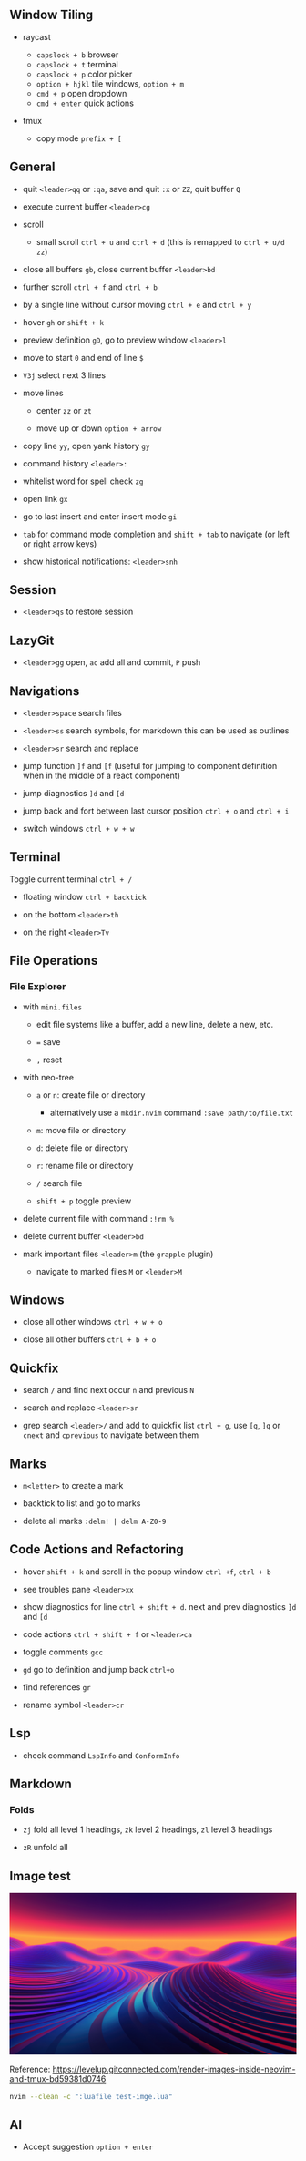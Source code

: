 ## Window Tiling

- raycast

  - `capslock + b` browser
  - `capslock + t` terminal
  - `capslock + p` color picker
  - `option + hjkl` tile windows, `option + m`
  - `cmd + p` open dropdown
  - `cmd + enter` quick actions

- tmux
  - copy mode `prefix + [`

## General

- quit `<leader>qq` or `:qa`, save and quit `:x` or `ZZ`, quit buffer `Q`

- execute current buffer `<leader>cg`

- scroll

  - small scroll `ctrl + u` and `ctrl + d` (this is remapped to `ctrl + u/d zz`)

- close all buffers `gb`, close current buffer `<leader>bd`

- further scroll `ctrl + f` and `ctrl + b`

- by a single line without cursor moving `ctrl + e` and `ctrl + y`

- hover `gh` or `shift + k`

- preview definition `gD`, go to preview window `<leader>l`

- move to start `0` and end of line `$`

- `V3j` select next 3 lines

- move lines

  - center `zz` or `zt`

  - move up or down `option + arrow`

- copy line `yy`, open yank history `gy`

- command history `<leader>:`

- whitelist word for spell check `zg`

- open link `gx`

- go to last insert and enter insert mode `gi`

- `tab` for command mode completion and `shift + tab` to navigate (or left or
  right arrow keys)

- show historical notifications: `<leader>snh`

## Session

- `<leader>qs` to restore session

## LazyGit

- `<leader>gg` open, `ac` add all and commit, `P` push

## Navigations

- `<leader>space` search files

- `<leader>ss` search symbols, for markdown this can be used as outlines

- `<leader>sr` search and replace

- jump function `]f` and `[f` (useful for jumping to component definition when
  in the middle of a react component)

- jump diagnostics `]d` and `[d`

- jump back and fort between last cursor position `ctrl + o` and `ctrl + i`

- switch windows `ctrl + w + w`

## Terminal

Toggle current terminal `ctrl + /`

- floating window `ctrl + backtick`

- on the bottom `<leader>th`

- on the right `<leader>Tv`

## File Operations

### File Explorer

- with `mini.files`

  - edit file systems like a buffer, add a new line, delete a new, etc.

  - `=` save

  - `,` reset

- with neo-tree

  - `a` or `n`: create file or directory

    - alternatively use a `mkdir.nvim` command `:save path/to/file.txt`

  - `m`: move file or directory
  - `d`: delete file or directory
  - `r`: rename file or directory
  - `/` search file
  - `shift + p` toggle preview

- delete current file with command `:!rm %`

- delete current buffer `<leader>bd`

- mark important files `<leader>m` (the `grapple` plugin)
  - navigate to marked files `M` or `<leader>M`

## Windows

- close all other windows `ctrl + w + o`

- close all other buffers `ctrl + b + o`

## Quickfix

- search `/` and find next occur `n` and previous `N`

- search and replace `<leader>sr`

- grep search `<leader>/` and add to quickfix list `ctrl + g`, use `[q`, `]q` or
  `cnext` and `cprevious` to navigate between them

## Marks

- `m<letter>` to create a mark

- backtick to list and go to marks

- delete all marks `:delm! | delm A-Z0-9`

## Code Actions and Refactoring

- hover `shift + k` and scroll in the popup window `ctrl +f`, `ctrl + b`

- see troubles pane `<leader>xx`

- show diagnostics for line `ctrl + shift + d`. next and prev diagnostics `]d`
  and `[d`

- code actions `ctrl + shift + f` or `<leader>ca`

- toggle comments `gcc`

- `gd` go to definition and jump back `ctrl+o`

- find references `gr`

- rename symbol `<leader>cr`

## Lsp

- check command `LspInfo` and `ConformInfo`

## Markdown

### Folds

- `zj` fold all level 1 headings, `zk` level 2 headings, `zl` level 3 headings

- `zR` unfold all

## Image test

![](../wall.jpg)

Reference:
https://levelup.gitconnected.com/render-images-inside-neovim-and-tmux-bd59381d0746

```bash
nvim --clean -c ":luafile test-imge.lua"
```

## AI

- Accept suggestion `option + enter`
